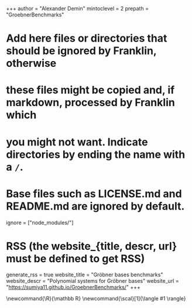 <!--
Add here global page variables to use throughout your website.
-->
+++
author = "Alexander Demin"
mintoclevel = 2
prepath = "GroebnerBenchmarks"

# Add here files or directories that should be ignored by Franklin, otherwise
# these files might be copied and, if markdown, processed by Franklin which
# you might not want. Indicate directories by ending the name with a `/`.
# Base files such as LICENSE.md and README.md are ignored by default.
ignore = ["node_modules/"]

# RSS (the website_{title, descr, url} must be defined to get RSS)
generate_rss = true
website_title = "Gröbner bases benchmarks"
website_descr = "Polynomial systems for Gröbner bases"
website_url   = "https://sumiya11.github.io/GroebnerBenchmarks/"
+++

<!--
Add here global latex commands to use throughout your pages.
-->
\newcommand{\R}{\mathbb R}
\newcommand{\scal}[1]{\langle #1 \rangle}

